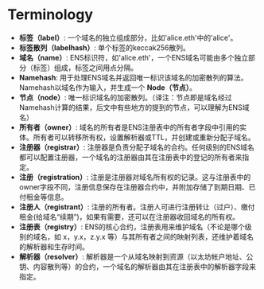 # Terminology

* **标签（label）**: 一个域名的独立组成部分，比如'alice.eth'中的'alice'。
* **标签散列（labelhash）**: 单个标签的keccak256散列。
* **域名（name）**: ENS标识符，如'alice.eth'，一个ENS域名可能由多个独立部分（标签）组成，标签之间用点分隔。
* **Namehash**: 用于处理ENS域名并返回唯一标识该域名的加密散列的算法。Namehash以域名作为输入，并生成一个 **Node（节点）**。
* **节点（node）**: 唯一标识域名的加密散列。（译注：节点即是域名经过Namehash计算的结果，后文中有些地方的提到的节点，可以理解为ENS域名）
* **所有者（owner）**: 域名的所有者是ENS注册表中的所有者字段中引用的实体。所有者可以转移所有权，设置解析器或TTL，并创建或重新分配子域名。
* **注册器（registrar）**: 注册器是负责分配子域名的合约。任何级别的ENS域名都可以配置注册器，一个域名的注册器由其在注册表中的登记的所有者来指定。
* **注册（registration）**: 注册是注册器对域名所有权的记录。这与注册表中的owner字段不同，注册信息保存在注册器合约中，并附加存储了到期日期、已付租金等信息。
* **注册人（registrant）**: 注册的所有者。注册人可进行注册转让（过户）、缴付租金(给域名“续期”)，如果有需要，还可以在注册器收回域名的所有权。
* **注册表（registry）**: ENS的核心合约，注册表用来维护域名（不论是哪个级别的域名，如 x，y.x，z.y.x 等）与其所有者之间的映射列表，还维护着域名的解析器和生存时间。
* **解析器（resolver）**: 解析器是一个从域名映射到资源（以太坊帐户地址、公钥、内容散列等）的合约，一个域名的解析器由其在注册表中的解析器字段来指定。
